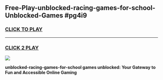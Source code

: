 
## Free-Play-unblocked-racing-games-for-school-Unblocked-Games #pg4i9
<h3>
<a href="https://news.freeplayer.one?title=unblocked-racing-games-for-school&ref=8M">CLICK TO PLAY</a></h3>
<hr>

<h3>
<a href="https://news.freeplayer.one?title=unblocked-racing-games-for-school&ref=8M">CLICK 2 PLAY</a>
  
</h3>

<a href="https://news.freeplayer.one?title=unblocked-racing-games-for-school&ref=8M"><img src="https://clearcache.store/games.png"></a>


**unblocked-racing-games-for-school games unblocked: Your Gateway to Fun and Accessible Online Gaming**
